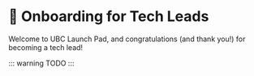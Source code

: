 # 🚀 Onboarding for Tech Leads

Welcome to UBC Launch Pad, and congratulations (and thank you!) for becoming a tech lead!

::: warning
TODO
:::
